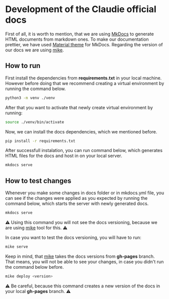 # Development of the Claudie official docs

First of all, it is worth to mention, that we are using [MkDocs](https://www.mkdocs.org/) to generate HTML documents from markdown ones. To make our documentation prettier, we have used [Material theme](https://squidfunk.github.io/mkdocs-material/) for MkDocs. Regarding the version of our docs we are using [mike](https://github.com/jimporter/mike).

## How to run

First install the dependencies from **requirements.txt** in your local machine. However before doing that we recommend creating a virtual environment by running the command below.

```sh
python3 -m venv ./venv
```

After that you want to activate that newly create virtual environment by running:

```sh
source ./venv/bin/activate
```

Now, we can install the docs dependencies, which we mentioned before.

```sh
pip install -r requirements.txt
```

After successfull instalation, you can run command below, which generates HTML files for the docs and host in on your local server.

```sh
mkdocs serve
```

## How to test changes

Whenever you make some changes in docs folder or in mkdocs.yml file, you can see if the changes were applied as you expected by running the command below, which starts the server with newly generated docs.

```sh
mkdocs serve
```

:warning: Using this command you will not see the docs versioning, because we are using [mike](https://github.com/jimporter/mike) tool for this. :warning:

In case you want to test the docs versioning, you will have to run:

```sh
mike serve
```

Keep in mind, that [mike](https://github.com/jimporter/mike) takes the docs versions from **gh-pages** branch. That means, you will not be able to see your changes, in case you didn't run the command below before.

```sh
mike deploy <version>
```

:warning: Be careful, because this command creates a new version of the docs in your local **gh-pages** branch. :warning:
